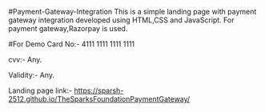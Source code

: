 #Payment-Gateway-Integration
This is a simple landing page with payment gateway integration developed using HTML,CSS and JavaScript.
For payment gateway,Razorpay is used.

#For Demo
Card No:- 4111 1111 1111 1111

cvv:- Any.

Validity:- Any.

Landing page link:- https://sparsh-2512.github.io/TheSparksFoundationPaymentGateway/
